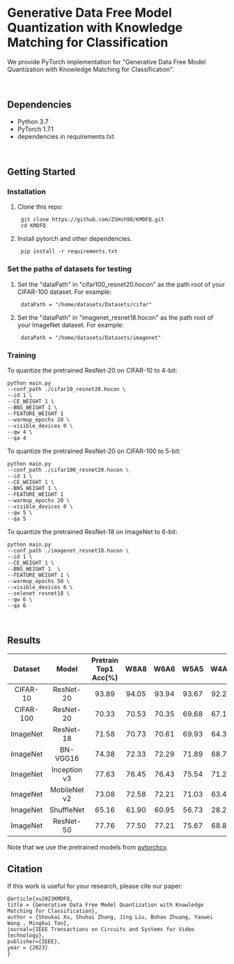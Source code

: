 # Generative Data Free Model Quantization with Knowledge Matching for Classification

We provide PyTorch implementation for "Generative Data Free Model Quantization with Knowledge Matching for Classification".  


<br/>

## Dependencies

* Python 3.7
* PyTorch 1.7.1
* dependencies in requirements.txt

<br/>

## Getting Started

### Installation

1. Clone this repo:

        git clone https://github.com/ZSHsh98/KMDFQ.git
        cd KMDFQ

2. Install pytorch and other dependencies.

        pip install -r requirements.txt

### Set the paths of datasets for testing
1. Set the "dataPath" in "cifar100_resnet20.hocon" as the path root of your CIFAR-100 dataset. For example:

        dataPath = "/home/datasets/Datasets/cifar"

2. Set the "dataPath" in "imagenet_resnet18.hocon" as the path root of your ImageNet dataset. For example:

        dataPath = "/home/datasets/Datasets/imagenet"

### Training

To quantize the pretrained ResNet-20 on CIFAR-10 to 4-bit:

    python main.py 
    --conf_path ./cifar10_resnet20.hocon \
    --id 1 \
    --CE_WEIGHT 1 \
    --BNS_WEIGHT 1 \ 
    --FEATURE_WEIGHT 1  
    --warmup_epochs 20 \ 
    --visible_devices 0 \
    --qw 4 \
    --qa 4

To quantize the pretrained ResNet-20 on CIFAR-100 to 5-bit:

    python main.py 
    --conf_path ./cifar100_resnet20.hocon \
    --id 1 \
    --CE_WEIGHT 1 \
    --BNS_WEIGHT 1 \ 
    --FEATURE_WEIGHT 1  
    --warmup_epochs 20 \ 
    --visible_devices 0 \
    --qw 5 \
    --qa 5

To quantize the pretrained ResNet-18 on ImageNet to 6-bit:

    python main.py 
    --conf_path ./imagenet_resnet18.hocon \
    --id 1 \
    --CE_WEIGHT 1 \
    --BNS_WEIGHT 1  \
    --FEATURE_WEIGHT 1 \
    --warmup_epochs 50 \
    --visible_devices 6 \
    --selenet resnet18 \
    --qw 6 \
    --qa 6


<br/>

## Results

|  Dataset | Model | Pretrain Top1 Acc(%) | W8A8| W6A6| W5A5| W4A4|
   | :-: | :-: | :-: | :-: | :-: | :-: | :-: |
  | CIFAR-10 | ResNet-20| 93.89|94.05| 93.94 |93.67 |92.24|
  | CIFAR-100 | ResNet-20| 70.33 | 70.53| 70.35 |69.68 |67.15|
  | ImageNet | ResNet-18 | 71.58 |70.73 |70.61 |69.93| 64.39|
  | ImageNet | BN-VGG16 |74.38|72.33 |72.29 |71.89 |68.79|
  | ImageNet |Inception v3|77.63|76.45 |76.43 |75.54 |71.22|
  | ImageNet |MobileNet v2|73.08|72.58 |72.21| 71.03 |63.48|
  | ImageNet |ShuffleNet|65.16|61.90 |60.95 |56.73| 28.26|
  | ImageNet | ResNet-50 | 77.76|77.50|77.21|75.67|68.84

Note that we use the pretrained models from [pytorchcv](https://www.cnpython.com/pypi/pytorchcv).

## Citation
If this work is useful for your research, please cite our paper:
```
@article{xu2023KMDFQ,
title = {Generative Data Free Model Quantization with Knowledge Matching for Classification},
author = {Shoukai Xu, Shuhai Zhang, Jing Liu, Bohan Zhuang, Yaowei Wang , Mingkui Tan},
journal={IEEE Transactions on Circuits and Systems for Video technology},
publisher={IEEE},
year = {2023}
}
```
